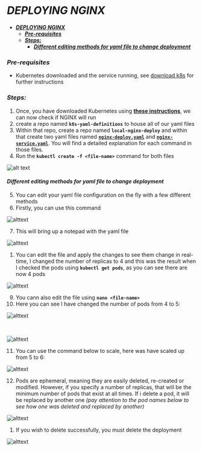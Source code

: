 # ***DEPLOYING NGINX***

- [***DEPLOYING NGINX***](#deploying-nginx)
    - [***Pre-requisites***](#pre-requisites)
    - [***Steps:***](#steps)
      - [***Different editing methods for yaml file to change deployment***](#different-editing-methods-for-yaml-file-to-change-deployment)

### ***Pre-requisites***
- Kubernetes downloaded and the service running, see [download k8s](/tech264-k8s/download-kubernetes.md) for further instructions

### ***Steps:***
1. Once, you have downloaded Kubernetes using **[these instructions](./download-kubernetes.md)**, we can now check if NGINX will run
2. create a repo named **`k8s-yaml-definitions`** to house all of our yaml files
3. Within that repo, create a repo named **`local-nginx-deploy`** and within that create two yaml files named **[`nginx-deploy.yaml`](/tech264-k8s/k8s-yaml-definitions/local-nginx-deploy/nginx-deploy.yaml)** and **[`nginx-service.yaml`](/tech264-k8s/k8s-yaml-definitions/local-nginx-deploy/nginx-service.yaml)**. You will find a detailed explanation for each command in those files.
4. Run the **`kubectl create -f <file-name>`** command for both files

![alt text](/tech264-k8s/K8S-images/createt1.png)

#### ***Different editing methods for yaml file to change deployment***
5. You can edit your yaml file configuration on the fly with a few different methods
6. Firstly, you can use this command


![alttext](/tech264-k8s/K8S-images/editdeployt1.png)

7. This will bring up a notepad with the yaml file


![alttext](/tech264-k8s/K8S-images/notepadt1.png)

1. You can edit the file and apply the changes to see them change in real-time, I changed the number of replicas to 4 and this was the result when I checked the pods using **`kubectl get pods`**, as you can see there are now 4 pods

![alttext](/tech264-k8s/K8S-images/4podst1.png)

9. You cann also edit the file using **`nano <file-name>`**
10. Here you can see I have changed the number of pods from 4 to 5:


![alttext](/tech264-k8s/K8S-images/nginxdeploytask1.png)

<br>

![alttext](/tech264-k8s/K8S-images/getpodst1.png)


11. You can use the command below to scale, here was have scaled up from 5 to 6:

![alttext](/tech264-k8s/K8S-images/kbscaletask1.png)

12. Pods are ephemeral, meaning they are easily deleted, re-created or modified. However, if you specify a number of replicas, that will be the minimum number of pods that exist at all times. If i delete a pod, it will be replaced by another one *(pay attention to the pod names below to see how one was deleted and replaced by another)*


![alttext](/tech264-k8s/K8S-images/rmpodsrecreate.png)

1.  If you wish to delete successfully, you must delete the deployment

![alttext](/tech264-k8s/K8S-images/delete-nginxtask1.png)